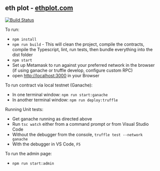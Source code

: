 ## eth plot - [ethplot.com](https://ethplot.com)

[![Build Status](https://travis-ci.com/space-dust-blockchain/eth-plot.svg?token=w3NzMnRtreD5ymzPaywx&branch=master)](https://travis-ci.com/space-dust-blockchain/eth-plot)

To run:

- `npm install`
- `npm run build` - This will clean the project, compile the contracts, compile the Typescript, lint, run tests, then bundle everything into the dist folder
- `npm start`
- Set up Metamask to run against your preferred network in the browser (if using ganache or truffle develop, configure custom RPC)
- open [http://localhost:3000](http://localhost:3000) in your Browser

To run contract via local testnet (Ganache):

- In one terminal window: `npm run start:ganache`
- In another terminal window: `npm run deploy:truffle`

Running Unit tests:

- Get ganache running as directed above
- Run `tsc watch` either from a command prompt or from Visual Studio Code
- Without the debugger from the console, `truffle test --network ganache`
- With the debugger in VS Code, `F5`

To run the admin page:

- `npm run start:admin`
